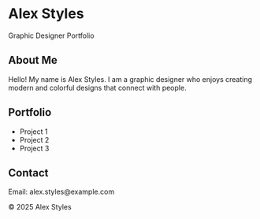 <!DOCTYPE html>
<html lang="en">
<head>
  <meta charset="UTF-8">
  <meta name="viewport" content="width=device-width, initial-scale=1.0">

</head>
<body>

  <h1>Alex Styles</h1>
  <p>Graphic Designer Portfolio</p>

  <h2>About Me</h2>
  <p>Hello! My name is Alex Styles. I am a graphic designer who enjoys creating modern and colorful designs that connect with people.</p>

  <h2>Portfolio</h2>
  <ul>
    <li>Project 1</li>
    <li>Project 2</li>
    <li>Project 3</li>
  </ul>

  <h2>Contact</h2>
  <p>Email: alex.styles@example.com</p>

  <p>&copy; 2025 Alex Styles</p>

</body>
</html>
